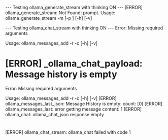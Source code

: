 --- Testing ollama_generate_stream with thinking ON ---
[ERROR] ollama_generate_stream: Not Found: prompt.
Usage: ollama_generate_stream -m <model> [-p <prompt>] [-h] [-v]

--- Testing ollama_chat_stream with thinking ON ---
Error: Missing required arguments

Usage: ollama_messages_add -r <role> -c <content> [-h] [-v]
# <thinking>
# [ERROR] _ollama_chat_payload: Message history is empty
Error: Missing required arguments

Usage: ollama_messages_add -r <role> -c <content> [-h] [-v]
[ERROR] ollama_messages_last_json: Message History is empty: count: [0]
[ERROR] ollama_messages_last: error getting message content: 1
[ERROR] ollama_chat: ollama_chat_json response empty

# </thinking>

[ERROR] ollama_chat_stream: ollama_chat failed with code 1
